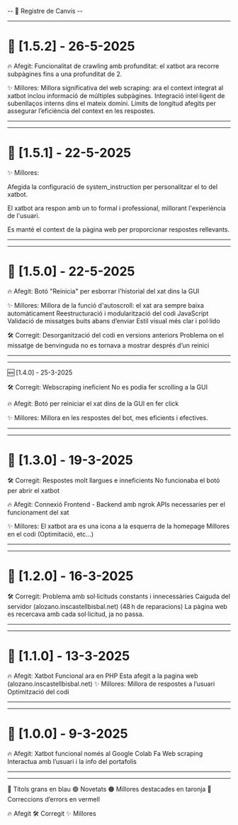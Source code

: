 -- 📌 Registre de Canvis --

-----------------------------------------------------------------------------------------------------------------

# 📌 [1.5.2] - 26-5-2025

🔥 Afegit:
Funcionalitat de crawling amb profunditat: el xatbot ara recorre subpàgines fins a una profunditat de 2.

✨ Millores:
Millora significativa del web scraping: ara el context integrat al xatbot inclou informació de múltiples subpàgines.
Integració intel·ligent de subenllaços interns dins el mateix domini.
Límits de longitud afegits per assegurar l’eficiència del context en les respostes.

-----------------------------------------------------------------------------------------------------------------


-----------------------------------------------------------------------------------------------------------------

#  📌 [1.5.1] - 22-5-2025

✨ Millores:

Afegida la configuració de system_instruction per personalitzar el to del xatbot.

El xatbot ara respon amb un to formal i professional, millorant l'experiència de l'usuari.

Es manté el context de la pàgina web per proporcionar respostes rellevants.

-----------------------------------------------------------------------------------------------------------------


-----------------------------------------------------------------------------------------------------------------

#  📌 [1.5.0] - 22-5-2025

🔥 Afegit:
Botó "Reinicia" per esborrar l'historial del xat dins la GUI

✨ Millores:
Millora de la funció d'autoscroll: el xat ara sempre baixa automàticament
Reestructuració i modularització del codi JavaScript
Validació de missatges buits abans d’enviar
Estil visual més clar i pol·lido

🛠️ Corregit:
Desorganització del codi en versions anteriors
Problema on el missatge de benvinguda no es tornava a mostrar després d’un reinici

-----------------------------------------------------------------------------------------------------------------


-----------------------------------------------------------------------------------------------------------------
🆕 [1.4.0] - 25-3-2025

🛠️ Corregit:
Webscraping ineficient
No es podia fer scrolling a la GUI

🔥 Afegit:
Botó per reiniciar el xat dins de la GUI en fer click

✨ Millores:
Millora en les respostes del bot, mes eficients i efectives.

-----------------------------------------------------------------------------------------------------------------

-----------------------------------------------------------------------------------------------------------------

# 📌 [1.3.0] - 19-3-2025

🛠️ Corregit:
Respostes molt llargues e inneficients
No funcionaba el botó per abrir el xatbot

🔥 Afegit:
Connexió Frontend - Backend amb ngrok
APIs necessaries per el funcionament del xat

✨ Millores:
El xatbot ara es una icona a la esquerra de la homepage 
Millores en el codi (Optimitació, etc...)

-----------------------------------------------------------------------------------------------------------------

-----------------------------------------------------------------------------------------------------------------
# 📌 [1.2.0] - 16-3-2025

🛠️ Corregit:
Problema amb sol·licituds constants i innecessàries
Caiguda del servidor (alozano.inscastellbisbal.net) (48 h de reparacions)
La pàgina web es recercava amb cada sol·licitud, ja no passa.

-----------------------------------------------------------------------------------------------------------------

-----------------------------------------------------------------------------------------------------------------
# 📌 [1.1.0] - 13-3-2025

🔥 Afegit:
Xatbot Funcional ara en PHP
Esta afegit a la pagina web (alozano.inscastellbisbal.net)
✨ Millores:
Millora de respostes a l’usuari
Optimització del codi

-----------------------------------------------------------------------------------------------------------------

-----------------------------------------------------------------------------------------------------------------
# 📌 [1.0.0] - 9-3-2025

🔥 Afegit:
Xatbot funcional només al Google Colab
Fa Web scraping 
Interactua amb l’usuari i la info del portafolis

-----------------------------------------------------------------------------------------------------------------

-----------------------------------------------------------------------------------------------------------------

🔵 Títols grans en blau
🟢 Novetats
🟠 Millores destacades en taronja
🔴 Correccions d’errors en vermell

🔥 Afegit
🛠️ Corregit
✨ Millores
